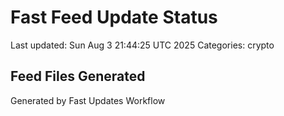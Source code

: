# Fast Feed Update Status
Last updated: Sun Aug  3 21:44:25 UTC 2025
Categories: crypto

## Feed Files Generated

Generated by Fast Updates Workflow
